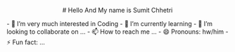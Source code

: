 <p align="center">
  # Hello And My name is Sumit Chhetri 
</p>
- 👀 I’m very much interested in Coding
- 🌱 I’m currently learning 
- 💞️ I’m looking to collaborate on ...
- 📫 How to reach me ...
- 😄 Pronouns: hw/him
- ⚡ Fun fact: ...

<!---
JurgenHonest/JurgenHonest is a ✨ special ✨ repository because its `README.md` (this file) appears on your GitHub profile.
You can click the Preview link to take a look at your changes.
--->
